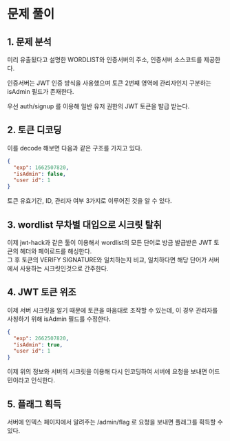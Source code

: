 # 문제 풀이

## 1. 문제 분석
미리 유출됬다고 설명한 WORDLIST와 인증서버의 주소, 인증서버 소스코드를 제공한다.

인증서버는 JWT 인증 방식을 사용했으며 토큰 2번쨰 영역에 관리자인지 구분하는 isAdmin 필드가 존재한다.  

우선 auth/signup 를 이용해 일반 유저 권한의 JWT 토큰을 발급 받는다.  

## 2. 토큰 디코딩

이를 decode 해보면 다음과 같은 구조를 가지고 있다.  

```json
{
  "exp": 1662507820,
  "isAdmin": false,
  "user id": 1
}
```

토큰 유효기간, ID, 관리자 여부 3가지로 이루어진 것을 알 수 있다.  

## 3. wordlist 무차별 대입으로 시크릿 탈취
이제 jwt-hack과 같은 툴이 이용해서 wordlist의 모든 단어로 방금 발급받은 JWT 토큰의 헤더와 페이로드를 해싱한다.  
그 후 토큰의 VERIFY SIGNATURE와 일치하는지 비교, 일치하다면 해당 단어가 서버에서 사용하는 시크릿인것으로 간주한다.  

## 4. JWT 토큰 위조
이제 서버 시크릿을 알기 때문에 토큰을 마음대로 조작할 수 있는데, 이 경우 관리자를 사칭하기 위해 isAdmin 필드를 수정한다.  

```json
{
  "exp": 2662507820,
  "isAdmin": true,
  "user id": 1
}
```

이제 위의 정보와 서버의 시크릿을 이용해 다시 인코딩하여 서버에 요청을 보내면 어드민이라고 인식한다.  

## 5. 플래그 획득

서버에 인덱스 페이지에서 알려주는 /admin/flag 로 요청을 보내면 플래그를 획득할 수 있다.  
